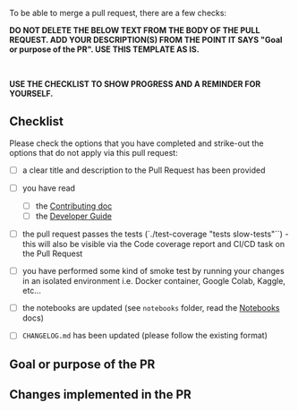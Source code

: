 To be able to merge a pull request, there are a few checks:

**DO NOT DELETE THE BELOW TEXT FROM THE BODY OF THE PULL REQUEST. ADD YOUR DESCRIPTION(S) FROM THE POINT IT SAYS "Goal or purpose of the PR". USE THIS TEMPLATE AS IS.**

</BR>

**USE THE CHECKLIST TO SHOW PROGRESS AND A REMINDER FOR YOURSELF.**
    
## Checklist

Please check the options that you have completed and strike-out the options that do not apply via this pull request:

- [ ] a clear title and description to the Pull Request has been provided
- [ ] you have read
    - [ ] the [Contributing doc](https://github.com/neomatrix369/nlp_profiler/blob/master/CONTRIBUTING.md) 
    - [ ] the [Developer Guide](https://github.com/neomatrix369/nlp_profiler/blob/master/developer-guide.md)
- [ ] the pull request passes the tests (`./test-coverage "tests slow-tests"``) - this will also be visible via the Code coverage report and CI/CD task on the Pull Request
- [ ] you have performed some kind of smoke test by running your changes in an isolated environment i.e. Docker container, Google Colab, Kaggle, etc...
- [ ] the notebooks are updated (see `notebooks` folder, read the [Notebooks](./notebooks/README.md) docs)    
- [ ] `CHANGELOG.md` has been updated (please follow the existing format)


## Goal or purpose of the PR


<!-- 

Short description outlining what the Pull Request does, and reference the related GitHub issue(s):
  - describe the impact of the change in this PR to the _user_ of this repository (e.g. end user, contributor, developer).
  - describe the new behaviour in _present tense_, and the old behaviour and how it's been changed in _past tense_.

-->

## Changes implemented in the PR

<!-- 

Please explain what you implemented, why your changes are the best way to achieve the goal(s) above. Also please describe a high-level flow of the implementation and if necessary add some code-level details. If possible provide examples, screen-shots or references to other resources.

This would allow the reviewer to understand your intentions in the code much better.

-->

